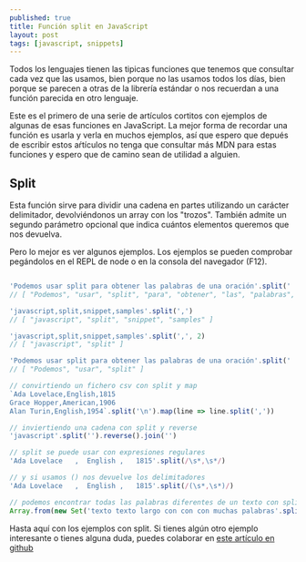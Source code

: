 ```yaml
---
published: true
title: Función split en JavaScript
layout: post
tags: [javascript, snippets] 
---
```


Todos los lenguajes tienen las tipicas funciones que tenemos que consultar cada vez que las usamos, bien porque no las usamos todos los días, bien porque se parecen a otras de la librería estándar o nos recuerdan a una función parecida en otro lenguaje.

Este es el primero de una serie de artículos cortitos con ejemplos de algunas de esas funciones en JavaScript. La mejor forma de recordar una función es usarla y verla en muchos ejemplos, así que espero que depués de escribir estos aŕtículos no tenga que consultar más MDN para estas funciones y espero que de camino sean de utilidad a alguien.

## Split

Esta función sirve para dividir una cadena en partes utilizando un carácter delimitador, devolviéndonos un array con los "trozos". También admite un segundo parámetro opcional que indica cuántos elementos queremos que nos devuelva.

Pero lo mejor es ver algunos ejemplos. Los ejemplos se pueden comprobar pegándolos en el REPL de node o en la consola del navegador (F12).

```javascript

'Podemos usar split para obtener las palabras de una oración'.split(' ')
// [ "Podemos", "usar", "split", "para", "obtener", "las", "palabras", "de", "una", "oración" ]

'javascript,split,snippet,samples'.split(',')
// [ "javascript", "split", "snippet", "samples" ]

'javascript,split,snippet,samples'.split(',', 2)
// [ "javascript", "split" ]

'Podemos usar split para obtener las palabras de una oración'.split(' ', 3)
// [ "Podemos", "usar", "split" ]

// convirtiendo un fichero csv con split y map
`Ada Lovelace,English,1815
Grace Hopper,American,1906
Alan Turin,English,1954`.split('\n').map(line => line.split(','))

// inviertiendo una cadena con split y reverse
'javascript'.split('').reverse().join('')

// split se puede usar con expresiones regulares
'Ada Lovelace   ,  English ,   1815'.split(/\s*,\s*/)

// y si usamos () nos devuelve los delimitadores
'Ada Lovelace   ,  English ,   1815'.split(/(\s*,\s*)/)

// podemos encontrar todas las palabras diferentes de un texto con split, Set y Array.from
Array.from(new Set('texto texto largo con con con muchas palabras'.split(' ')))

```

Hasta aquí con los ejemplos con split. Si tienes algún otro ejemplo interesante o tienes alguna duda, puedes colaborar en [este artículo en github]()

